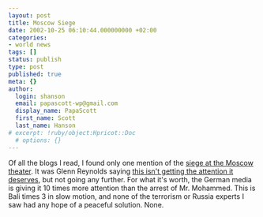 ```yaml
---
layout: post
title: Moscow Siege
date: 2002-10-25 06:10:44.000000000 +02:00
categories:
- world news
tags: []
status: publish
type: post
published: true
meta: {}
author:
  login: shanson
  email: papascott-wp@gmail.com
  display_name: PapaScott
  first_name: Scott
  last_name: Hanson
# excerpt: !ruby/object:Hpricot::Doc
  # options: {}
---
```

<p>Of all the blogs I read, I found only one mention of the <a href="http://www.cnn.com/2002/WORLD/europe/10/24/moscow.siege/index.html">siege at the Moscow theater</a>. It was Glenn Reynolds saying <a href="http://www.instapundit.com/archives/004952.php#004952">this isn't getting the attention it deserves</a>, but not going any further. For what it's worth, the German media is giving it 10 times more attention than the arrest of Mr. Mohammed. This is Bali times 3 in slow motion, and none of the terrorism or Russia experts I saw had any hope of a peaceful solution. None.</p>
